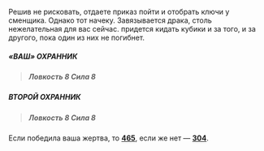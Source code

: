 Решив не рисковать, отдаете приказ пойти и отобрать ключи у сменщика. Однако тот начеку. Завязывается драка, столь нежелательная для вас сейчас. придется кидать кубики и за того, и за другого, пока один из них не погибнет.

##### «ВАШ» ОХРАННИК

> ##### Ловкость 8 Сила 8

##### ВТОРОЙ ОХРАННИК

> ##### Ловкость 8 Сила 8

Если победила ваша жертва, то [**465**](#n_465), если же нет — [**304**](#n_304).

